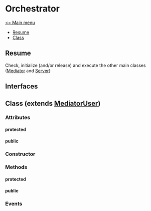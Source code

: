 # Orchestrator

[<= Main menu](https://github.com/Psychopoulet/node-pluginsmanager-plugin)

* [Resume](#resume)
* [Class](#class-extends-mediatoruser)

## Resume

Check, initialize (and/or release) and execute the other main classes ([Mediator](./Mediator.md) and [Server](./Server.md))

## Interfaces

## Class (extends [MediatorUser](./MediatorUser.md))

### Attributes

#### protected

#### public

### Constructor

### Methods

#### protected

#### public

### Events
